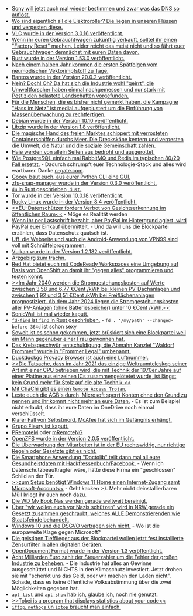 * [Sony will jetzt auch mal wieder bestimmen und zwar was das DNS so auflöst.](https://tuxproject.de/blog/2021/06/sony-enteignen-2/)
* [Wo sind eigentlich all die Elektroroller? Die liegen in unseren Flüssen und verpesten diese.](blog.todamax.net/hunderte-elektroroller-sind-inzwischen-im-rhein-gelandet/)
* [VLC wurde in der Version 3.0.16 veröffentlicht.](https://www.borncity.com/blog/2021/06/20/vlc-3-0-16-freigegeben/)
* [Wenn ihr euren Gebrauchtwagen zukünftig verkauft, solltet ihr einen "Factory Reset" machen. Leider reicht das meist nicht und so fährt euer Gebrauchtwagen demnächst mit euren Daten davon.](https://www.borncity.com/blog/2021/06/19/warnung-datenklau-bei-gebrauchtwagen/)
* [Rust wurde in der Version 1.53.0 veröffentlicht.](https://blog.rust-lang.org/2021/06/17/Rust-1.53.0.html)
* [Nach einem halben Jahr kommen die ersten Spätfolgen vom neumodischen Vektorimpfstoff zu Tage.](https://impfentscheidung.online/genfaehren-in-die-zelle/)
* [Bareos wurde in der Version 20.0.2 veröffentlicht.](https://www.bareos.com/de/bareos-20-0-2-freigegeben/)
* [Nein? Doch! Oh? Da hat sich die Industrie wohl "geirrt", die Umweltforscher haben einmal nachgemessen und nur stark mit Pestiziden belastete Landschaften vorgefunden.](https://www.sonnenseite.com/de/umwelt/kleingewaesser-in-agrarlandschaften-stark-mit-pestiziden-belastet/)
* [Für die Menschen, die es bisher nicht gemerkt haben, die Kampagne "Hass im Netz" ist medial aufgeplustert um die Einführung von Massenüberwachung zu rechtfertigen.](https://netzpolitik.org/2021/identifizierungszwang-hass-im-netz-als-vehikel-fuer-massenueberwachung/)
* [Debian wurde in der Version 10.10 veröffentlicht.](https://www.phoronix.com/scan.php?page=news_item&px=Debian-10.10-Released)
* [Libzip wurde in der Version 1.8 veröffentlicht.](https://www.phoronix.com/scan.php?page=news_item&px=Libzip-1.8-Released)
* [Die magische Hand des freien Marktes schippert mit verrosteten Containerschiffen durchs Meer. Die Dreckskäne kentern und verpesten die Umwelt, die Natur und die soziale Gemeinschaft zahlen.](https://netzfrauen.org/2021/06/18/sri-lanka-4/)
* [Haie werden von allein Seiten aus bedroht und ausgerottet.](https://netzfrauen.org/2021/06/19/sharks-2/)
* [Wie PostgreSQL einfach mal RabbitMQ und Redis im typischen 80/20 Fall ersetzt.](https://spin.atomicobject.com/2021/02/04/redis-postgresql/) - Dadurch schrumpft euer Technologie-Stack und alles wird wartbarer. Danke [n-gate.com](http://n-gate.com/hackernews/2021/06/14/0/).
* [Gooey baut euch, aus eurer Python CLI eine GUI.](https://github.com/chriskiehl/Gooey)
* [zfs-snap-manager wurde in der Version 0.3.0 veröffentlicht.](https://github.com/khenderick/zfs-snap-manager/releases/tag/v0.3.0)
* [`du` in Rust geschrieben, `dust`.](https://opensource.com/article/21/6/dust-linux)
* [Tor wurde in der Version 10.0.18 veröffentlicht.](https://www.borncity.com/blog/2021/06/21/tor-10-0-18-fixt-tracking-mglichkeit/)
* [Rocky Linux wurde in der Version 8.4 veröffentlicht.](https://lwn.net/Articles/860420/rss)
* [>>EU-Datenschützer fordern Verbot von Gesichtserkennung im öffentlichen Raum<<](https://netzpolitik.org/2021/kuenstliche-intelligenz-eu-datenschuetzer-fordern-verbot-von-gesichtserkennung-im-oeffentlichen-raum/) - Möge es Realität werden
* [Wenn ihr per Lastschrift bezahlt, aber PayPal im Hintergrund agiert, wird PayPal euer Einkauf übermittelt.](https://www.kuketz-blog.de/diese-daten-erhaelt-paypal-beim-bezahlen-per-lastschrift/) - Und da will uns die Blockpartei erzählen, dass Datenschutz quatsch ist.
* [Uff, die Webseite und auch die Android-Anwendung von VPN99 sind voll mit Schnüffelprogrammen.](https://www.kuketz-blog.de/vpn99-ein-vpn-anbieter-der-es-mit-der-privatsphaere-nicht-so-genau-nimmt/)
* [Vulkan wurde in der Version 1.2.182 veröffentlicht.](https://www.phoronix.com/scan.php?page=news_item&px=Vulkan-1.2.182-Released)
* [Arzgebirg zum trachn.](https://haamitland-arzgebirg.erzgebirgskaufhaus.de/)
* [Red Hat bietet euch mit CodeReady Workspaces eine Umgebung auf Basis von OpenShift an damit ihr "gegen alles" programmieren und testen könnt.](https://www.opensourcerers.org/2021/06/21/codeready-workspaces/)
* [>>Im Jahr 2040 werden die Stromgestehungskosten auf Werte zwischen 3,58 und 6,77 €Cent /kWh bei kleinen PV-Dachanlagen und zwischen 1,92 und 3,51 €Cent /kWh bei Freiflächenanlagen prognostiziert. Ab dem Jahr 2024 liegen die Stromgestehungskosten aller PV-Anlagen (ohne Batteriespeicher) unter 10 €Cent /kWh.<<](https://www.sonnenseite.com/de/energie/studie-zu-stromgestehungskosten/)
* [SonicWall ist mal wieder kaputt.](https://www.bleepingcomputer.com/news/security/sonicwall-bug-affecting-800k-firewalls-was-only-partially-fixed/)
* [`fd-find` ist `find` in Rust geschrieben.](https://opensource.com/article/21/6/fd-linux) - `fd . '/my/path' --changed-before 364d` ist schon sexy
* [Soweit ist es schon gekommen, jetzt brüskiert sich eine Blockpartei weil ein Mann gegenüber einer Frau gewonnen hat.](https://tuxproject.de/blog/2021/06/freie-wahl-aber-als-affront/)
* [Das Krebsgeschwür, entschuldigung, die Abmahn Kanzlei "Waldorf Frommer" wurde in "Frommer Legal" umbenannt.](https://www.borncity.com/blog/2021/06/22/neue-abmahnwelle-von-frommer-legal-wegen-filesharing/)
* [Duckduckgo Provacy Browser ist auch eine Luftnummer.](https://www.kuketz-blog.de/duckduckgo-privacy-browser-datensendeverhalten-android-app-browser-check-teil12/)
* [>>Die Tatsache, dass im Jahr 2021 das einzige Weltraumteleskop seiner Art mit einer CPU betrieben wird, die mit Technik der 1970er Jahre auf einer Platine aus einzelnen ICs zusammengelötetet wurde, ist längst kein Grund mehr für Stolz auf die alte Technik.<<](https://www.golem.de/news/hubble-uralttechnik-ohne-ersatz-versagt-im-orbit-2106-157498-2.html)
* [Mit ChaChi gibt es einen `Remote Access Trojan`.](https://www.borncity.com/blog/2021/06/24/blackberry-entdeckt-remote-access-trojan-rat-chachi/)
* [Leste euch die AGB's durch, Microsoft sperrt Konten ohne den Grund zu nennen und ihr kommt nicht mehr an eure Daten.](https://www.borncity.com/blog/2021/06/24/microsoft-kontensperre-ein-exemplarischer-fall-und-microsofts-fail/) - Es ist zum Beispiel nicht erlaubt, dass ihr eure Daten im OneDrive noch einmal verschlüsselt.
* [Klarer Fall von Selbstmord, McAfee hat sich im Gefängnis erhängt.](https://www.borncity.com/blog/2021/06/23/john-mcafee-tot-in-zelle-entdeckt/)
* [Grupo Fleury ist kaputt.](https://www.bleepingcomputer.com/news/security/healthcare-giant-grupo-fleury-hit-by-revil-ransomware-attack/)
* [PRemoteM](https://github.com/VShawn/PRemoteM) oder [mRemoteNG](https://mremoteng.org/)
* [OpenZFS wurde in der Version 2.0.5 veröffentlicht.](https://github.com/openzfs/zfs/releases/tag/zfs-2.0.5)
* [Die Überwachung der Mitarbeiter ist in der EU rechtswidrig, nur richtige Regeln oder Gesetzte gibt es nicht.](https://netzpolitik.org/2021/bossware-gewerkschaften-warnen-vor-ki-ueberwachung-am-arbeitsplatz/)
* [Die Smartphone Anwendung "Doctolib" teilt dann mal all eure Gesundheistdaten mit Hackfressenbuch/Facebook.](https://netzpolitik.org/2021/arzttermine-doctolib-app-teilte-sensible-gesundheitsdaten-mit-facebook/) - Wenn ich Datenschutzbeauftragter wäre, hätte diese Firma ein "geschlossen" Schild an der Tür.
* [>>zum Setup benötigt Windows 11 Home einen Internet-Zugang samt Microsoft-Account<<](https://www.3dcenter.org/news/microsoft-kuendigt-windows-11-fuer-jahresende-2021) - Geht kacken :-). Mehr nicht deinstallierbaren Müll kriegt ihr auch noch dazu.
* [Die WD My Book Nas werden gerade weltweit bereinigt.](https://www.bleepingcomputer.com/news/security/wd-my-book-nas-devices-are-being-remotely-wiped-clean-worldwide/)
* [Über "wir wollen euch vor Nazis schützen" wird in NRW gerade ein Gesetzt zusammen geschraubt, welches ALLE Demonstrierenden wie Staatsfeinde behandelt.](https://netzpolitik.org/2021/nrw-laschet-regierung-will-demonstrierende-wie-kriminelle-behandeln/)
* [Windows 10 und die DSGVO vertragen sich nicht.](https://www.anwalt.de/rechtstipps/windows-10-und-dsgvo-nutzung-erlaubt_170773.html) - Wo ist die europaweite Klage gegen Microsoft?
* [Die geistigen Tiefflieger aus der Blockpartei wollen jetzt fest installierte Zensurfilter in allen digitalen Geräten.](https://tuxproject.de/blog/2021/06/loesung-auslandspornofilter/)
* [OpenDocument Format wurde in der Version 1.3 veröffentlicht.](https://www.phoronix.com/scan.php?page=news_item&px=ODF-1.3-OASIS-Approved)
* [Acht Milliarden Euro zahlt der Steuerzahler um die Fehler der großen Industrie zu beheben.](https://www.sonnenseite.com/de/politik/acht-milliarden-euro-fuer-das-sofortprogramm-klimaschutz-2022-verabschiedet-aber-keine-solarpflicht/) - Die Industrie hat alles an Gewinne ausgeschüttet und NICHTS in den Klimaschutz investiert. Jetzt drohen sie mit "schenkt uns das Geld, oder wir machen den Laden dicht". Schade, dass es keine öffentliche Volksabstimmung über die zwei Möglichkeiten gegeben hat.
* [`apt list` und `apt show` hab ich, glaube ich, noch nie genutzt.](https://opensource.com/article/21/6/apt-linux)
* [>>Tokei is a program that displays statistics about your code<<](https://opensource.com/article/21/6/tokei)
* [`iftop`, `nethogs` un `iotop` braucht man einfach.](https://utcc.utoronto.ca/~cks/space/blog/linux/NetworkTopPrograms)
